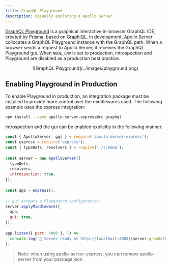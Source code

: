 ```yaml
---
title: GraphQL Playground
description: Visually exploring a Apollo Server
---
```


[GraphQL Playground](https://github.com/prismagraphql/graphql-playground) is a graphical interactive in-browser GraphQL IDE, created by [Prisma](https://www.prisma.io/), based on [GraphiQL](https://github.com/graphql/graphiql). In development, Apollo Server collocates a GraphQL Playground instance with the GraphQL path. When a browser sends a request to Apollo Server, it receives the GraphQL Playground gui. When `NODE_ENV` is set to production, introspection and Playground are disabled as a production best practice.

<div align="center">
![GraphQL Playground](../images/playground.png)
</div>

## Enabling Playground in Production

To enable Playground in production, an integration package must be installed to provide more control over the middlewares used. The following example uses the express integration:

```bash
npm install --save apollo-server-express@rc graphql
```

Introspection and the gui can be enabled explicitly in the following manner.

```js line=8,16
const { ApolloServer, gql } = require('apollo-server-express');
const express = require('express');
const { typeDefs, resolvers } = require('./schema');

const server = new ApolloServer({
  typeDefs,
  resolvers,
  introspection: true,
});

const app = express();

// gui accepts a Playground configuration
server.applyMiddleware({
  app,
  gui: true,
});

app.listen({ port: 4000 }, () =>
  console.log(`🚀 Server ready at http://localhost:4000${server.graphqlPath}`),
);
```

> Note: when using apollo-server-express, you can remove apollo-server from your package.json
